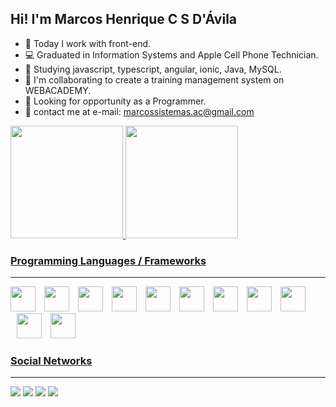 ## Hi! I'm Marcos Henrique C S D'Ávila

- 🔭 Today I work with front-end. 
- 💻 Graduated in Information Systems and Apple Cell Phone Technician.
- 🌱 Studying javascript, typescript, angular, ionic, Java, MySQL. 
- 👯 I'm collaborating to create a training management system on WEBACADEMY.
- 🤔 Looking for opportunity as a Programmer.
- 💬 contact me at e-mail: marcossistemas.ac@gmail.com

<div>
  <a href="https://github.com/Marcos-cmd-henrique">
  <img height="180em" src="https://github-readme-stats-sigma-five.vercel.app/api?username=Marcos-cmd-henrique&show_icons=true&theme=radical"/>
  <img height="180em" src="https://github-readme-stats-sigma-five.vercel.app/api/top-langs/?username=Marcos-cmd-henrique&layout=compact&langs_count=16&theme=radical"/>
</div>

### Programming Languages / Frameworks
---
<div style="display: inline-block;">
    <img width="40px" style="margin-left: 0" src="https://cdn.jsdelivr.net/gh/devicons/devicon/icons/css3/css3-original.svg" />
    <img width="40px" style="margin-left: 10px" src="https://cdn.jsdelivr.net/gh/devicons/devicon/icons/html5/html5-original.svg"/>
    <img width="40px" style="margin-left: 10px" src="https://cdn.jsdelivr.net/gh/devicons/devicon/icons/javascript/javascript-original.svg" />
    <img width="40px" style="margin-left: 10px" src="https://cdn.jsdelivr.net/gh/devicons/devicon/icons/nodejs/nodejs-original.svg" />
    <img width="40px" style="margin-left: 10px" src="https://cdn.jsdelivr.net/gh/devicons/devicon/icons/express/express-original.svg" />
    <img width="40px" style="margin-left: 10px" src="https://cdn.jsdelivr.net/gh/devicons/devicon/icons/spring/spring-original.svg"/>
    <img width="40px" style="margin-left: 10px" src="https://cdn.jsdelivr.net/gh/devicons/devicon/icons/figma/figma-original.svg" />
    <img width="40px" style="margin-left: 10px" src="https://cdn.jsdelivr.net/gh/devicons/devicon/icons/php/php-original.svg" />
    <img width="40px" style="margin-left: 10px" src="https://cdn.jsdelivr.net/gh/devicons/devicon/icons/mysql/mysql-original.svg" />
    <img width="40px" style="margin-left: 10px" src="https://cdn.jsdelivr.net/gh/devicons/devicon/icons/angularjs/angularjs-original.svg"/>
    <img width="40px" style="margin-left: 10px" src="https://cdn.jsdelivr.net/gh/devicons/devicon/icons/react/react-original.svg"/>
    
</div>

### Social Networks
---
 
<div> 
  <a href="https://www.instagram.com/marcoshenriquehall/" target="_blank"><img src="https://img.shields.io/badge/-Instagram-%23E4405F?style=for-the-badge&logo=instagram&logoColor=white" target="_blank"></a>
  <a href = "mailto:marcossistemas.ac@gmail.com"><img src="https://img.shields.io/badge/-Gmail-%23333?style=for-the-badge&logo=gmail&logoColor=white" target="_blank"></a>
  <a href="https://www.linkedin.com/in/marcos-henrique-68063b171/" target="_blank"><img src="https://img.shields.io/badge/-LinkedIn-%230077B5?style=for-the-badge&logo=linkedin&logoColor=white" target="_blank"></a> 
   <a href="https://discord.gg/MARCOS HENRIQUE#7379" target="_blank"><img src="https://img.shields.io/badge/Discord-7289DA?style=for-the-badge&logo=discord&logoColor=white" target="_blank"></a> 
</div>
